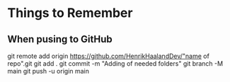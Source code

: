 # Things to Remember
## When pusing to GitHub
git remote add origin https://github.com/HenrikHaalandDev/"name of repo".git
git add .
git commit -m "Adding of needed folders"
git branch -M main
git push -u origin main
